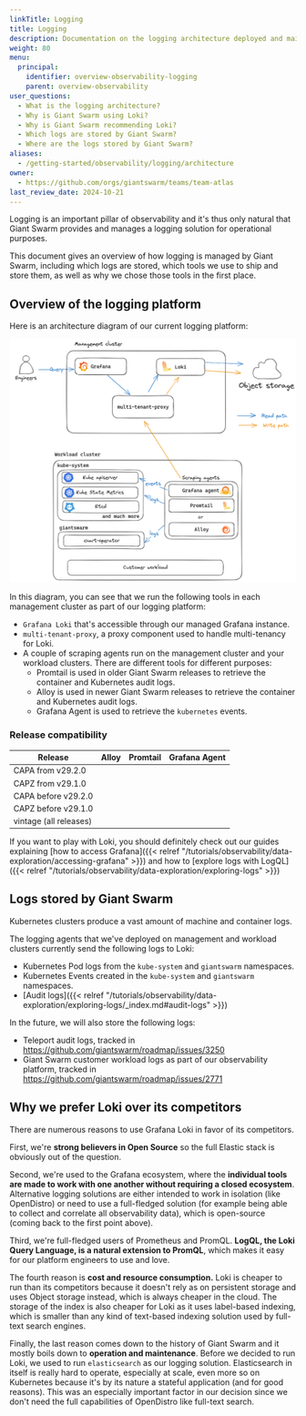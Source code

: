 ```yaml
---
linkTitle: Logging
title: Logging
description: Documentation on the logging architecture deployed and maintained by Giant Swarm.
weight: 80
menu:
  principal:
    identifier: overview-observability-logging
    parent: overview-observability
user_questions:
  - What is the logging architecture?
  - Why is Giant Swarm using Loki?
  - Why is Giant Swarm recommending Loki?
  - Which logs are stored by Giant Swarm?
  - Where are the logs stored by Giant Swarm?
aliases:
  - /getting-started/observability/logging/architecture
owner:
  - https://github.com/orgs/giantswarm/teams/team-atlas
last_review_date: 2024-10-21
---
```


Logging is an important pillar of observability and it's thus only natural that Giant Swarm provides and manages a logging solution for operational purposes.

This document gives an overview of how logging is managed by Giant Swarm, including which logs are stored, which tools we use to ship and store them, as well as why we chose those tools in the first place.

## Overview of the logging platform

Here is an architecture diagram of our current logging platform:

![Logging pipeline architecture overview](logging-architecture.png)
<!-- Source: https://drive.google.com/file/d/1Gzl0mTdJcaui_zIC9QuHcgMX3QJygALo -->

In this diagram, you can see that we run the following tools in each management cluster as part of our logging platform:

- `Grafana Loki` that's accessible through our managed Grafana instance.
- `multi-tenant-proxy`, a proxy component used to handle multi-tenancy for Loki.
- A couple of scraping agents run on the management cluster and your workload clusters. There are different tools for different purposes:
    - Promtail is used in older Giant Swarm releases to retrieve the container and Kubernetes audit logs.
    - Alloy is used in newer Giant Swarm releases to retrieve the container and Kubernetes audit logs.
    - Grafana Agent is used to retrieve the `kubernetes` events.

### Release compatibility

Release|Alloy|Promtail|Grafana Agent|
-------|-----|--------|-------------|
CAPA from v29.2.0|<i class="fas fa-check"></i>|<i class="fas fa-times"></i>|<i class="fas fa-check"></i>|
CAPZ from v29.1.0|<i class="fas fa-check"></i>|<i class="fas fa-times"></i>|<i class="fas fa-check"></i>|
CAPA before v29.2.0|<i class="fas fa-times"></i>|<i class="fas fa-check"></i>|<i class="fas fa-check"></i>|
CAPZ before v29.1.0|<i class="fas fa-times"></i>|<i class="fas fa-check"></i>|<i class="fas fa-check"></i>|
vintage (all releases)|<i class="fas fa-times"></i>|<i class="fas fa-check"></i>|<i class="fas fa-check"></i>|

If you want to play with Loki, you should definitely check out our guides explaining [how to access Grafana]({{< relref "/tutorials/observability/data-exploration/accessing-grafana" >}}) and how to [explore logs with LogQL]({{< relref "/tutorials/observability/data-exploration/exploring-logs" >}})

## Logs stored by Giant Swarm

Kubernetes clusters produce a vast amount of machine and container logs.

The logging agents that we've deployed on management and workload clusters currently send the following logs to Loki:

- Kubernetes Pod logs from the `kube-system` and `giantswarm` namespaces.
- Kubernetes Events created in the `kube-system` and `giantswarm` namespaces.
- [Audit logs]({{< relref "/tutorials/observability/data-exploration/exploring-logs/_index.md#audit-logs" >}})

In the future, we will also store the following logs:

- Teleport audit logs, tracked in https://github.com/giantswarm/roadmap/issues/3250
- Giant Swarm customer workload logs as part of our observability platform, tracked in https://github.com/giantswarm/roadmap/issues/2771

## Why we prefer Loki over its competitors

There are numerous reasons to use Grafana Loki in favor of its competitors.

First, we're **strong believers in Open Source** so the full Elastic stack is obviously out of the question.

Second, we're used to the Grafana ecosystem, where the **individual tools are made to work with one another without requiring a closed ecosystem**. Alternative logging solutions are either intended to work in isolation (like OpenDistro) or need to use a full-fledged solution (for example being able to collect and correlate all observability data), which is open-source (coming back to the first point above).

Third, we're full-fledged users of Prometheus and PromQL. **LogQL, the Loki Query Language, is a natural extension to PromQL**, which makes it easy for our platform engineers to use and love.

The fourth reason is **cost and resource consumption.** Loki is cheaper to run than its competitors because it doesn't rely as on persistent storage and uses Object storage instead, which is always cheaper in the cloud. The storage of the index is also cheaper for Loki as it uses label-based indexing, which is smaller than any kind of text-based indexing solution used by full-text search engines.

Finally, the last reason comes down to the history of Giant Swarm and it mostly boils down to **operation and maintenance**. Before we decided to run Loki, we used to run `elasticsearch` as our logging solution. Elasticsearch in itself is really hard to operate, especially at scale, even more so on Kubernetes because it's by its nature a stateful application (and for good reasons). This was an especially important factor in our decision since we don't need the full capabilities of OpenDistro like full-text search.

